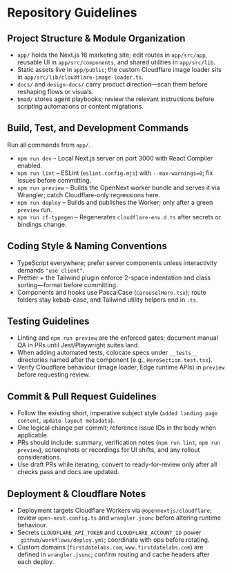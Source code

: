 # Repository Guidelines

## Project Structure & Module Organization
- `app/` holds the Next.js 16 marketing site; edit routes in `app/src/app`, reusable UI in `app/src/components`, and shared utilities in `app/src/lib`.
- Static assets live in `app/public`; the custom Cloudflare image loader sits in `app/src/lib/cloudflare-image-loader.ts`.
- `docs/` and `design-docs/` carry product direction—scan them before reshaping flows or visuals.
- `bmad/` stores agent playbooks; review the relevant instructions before scripting automations or content migrations.

## Build, Test, and Development Commands
Run all commands from `app/`.
- `npm run dev` – Local Next.js server on port 3000 with React Compiler enabled.
- `npm run lint` – ESLint (`eslint.config.mjs`) with `--max-warnings=0`; fix issues before committing.
- `npm run preview` – Builds the OpenNext worker bundle and serves it via Wrangler; catch Cloudflare-only regressions here.
- `npm run deploy` – Builds and publishes the Worker; only after a green `preview` run.
- `npm run cf-typegen` – Regenerates `cloudflare-env.d.ts` after secrets or bindings change.

## Coding Style & Naming Conventions
- TypeScript everywhere; prefer server components unless interactivity demands `"use client"`.
- Prettier + the Tailwind plugin enforce 2-space indentation and class sorting—format before committing.
- Components and hooks use PascalCase (`CarouselHero.tsx`); route folders stay kebab-case, and Tailwind utility helpers end in `.ts`.

## Testing Guidelines
- Linting and `npm run preview` are the enforced gates; document manual QA in PRs until Jest/Playwright suites land.
- When adding automated tests, colocate specs under `__tests__` directories named after the component (e.g., `HeroSection.test.tsx`).
- Verify Cloudflare behaviour (image loader, Edge runtime APIs) in `preview` before requesting review.

## Commit & Pull Request Guidelines
- Follow the existing short, imperative subject style (`added landing page content`, `update layout metadata`).
- One logical change per commit; reference issue IDs in the body when applicable.
- PRs should include: summary, verification notes (`npm run lint`, `npm run preview`), screenshots or recordings for UI shifts, and any rollout considerations.
- Use draft PRs while iterating; convert to ready-for-review only after all checks pass and docs are updated.

## Deployment & Cloudflare Notes
- Deployment targets Cloudflare Workers via `@opennextjs/cloudflare`; review `open-next.config.ts` and `wrangler.jsonc` before altering runtime behaviour.
- Secrets `CLOUDFLARE_API_TOKEN` and `CLOUDFLARE_ACCOUNT_ID` power `.github/workflows/deploy.yml`; coordinate with ops before rotating.
- Custom domains (`firstdatelabs.com`, `www.firstdatelabs.com`) are defined in `wrangler.jsonc`; confirm routing and cache headers after each deploy.
